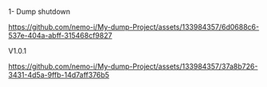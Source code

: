 1- Dump shutdown


https://github.com/nemo-i/My-dump-Project/assets/133984357/6d0688c6-537e-404a-abff-315468cf9827

V1.0.1

https://github.com/nemo-i/My-dump-Project/assets/133984357/37a8b726-3431-4d5a-9ffb-14d7aff376b5

